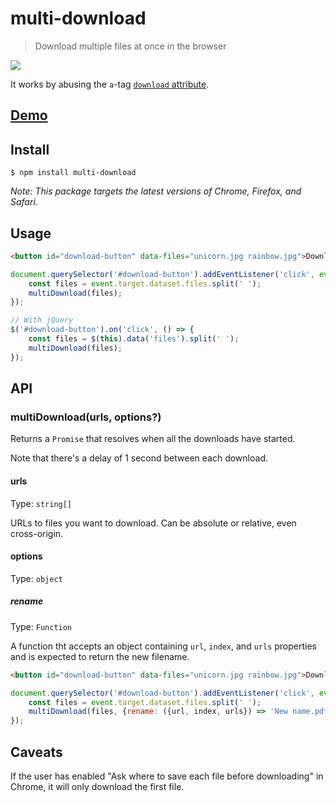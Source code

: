 # multi-download

> Download multiple files at once in the browser

![](screenshot.gif)

It works by abusing the `a`-tag [`download` attribute](https://developer.mozilla.org/en-US/docs/Web/HTML/Element/a#attr-download).


## [Demo](http://sindresorhus.com/multi-download)


## Install

```
$ npm install multi-download
```

*Note: This package targets the latest versions of Chrome, Firefox, and Safari.*


## Usage

```html
<button id="download-button" data-files="unicorn.jpg rainbow.jpg">Download</button>
```

```js
document.querySelector('#download-button').addEventListener('click', event => {
	const files = event.target.dataset.files.split(' ');
	multiDownload(files);
});
```

```js
// With jQuery
$('#download-button').on('click', () => {
	const files = $(this).data('files').split(' ');
	multiDownload(files);
});
```


## API

### multiDownload(urls, options?)

Returns a `Promise` that resolves when all the downloads have started.

Note that there's a delay of 1 second between each download.

#### urls

Type: `string[]`

URLs to files you want to download. Can be absolute or relative, even cross-origin.

#### options

Type: `object`

##### rename

Type: `Function`

A function tht accepts an object containing `url`, `index`, and `urls` properties and is expected to return the new filename.

```html
<button id="download-button" data-files="unicorn.jpg rainbow.jpg">Download</button>
```

```js
document.querySelector('#download-button').addEventListener('click', event => {
	const files = event.target.dataset.files.split(' ');
	multiDownload(files, {rename: ({url, index, urls}) => 'New name.pdf'});
});
```


## Caveats

If the user has enabled "Ask where to save each file before downloading" in Chrome, it will only download the first file.

